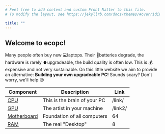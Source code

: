```yaml
---
# Feel free to add content and custom Front Matter to this file.
# To modify the layout, see https://jekyllrb.com/docs/themes/#overriding-theme-defaults

title: ""
---
```


## Welcome to ecopc!

Many people often buy new 💻laptops. Their 🔋batteries degrade, the hardware is rarely ⬆upgradeable, the build quality is often low. This is 💰expensive and not very sustainable. On this little website we aim to provide an alternative: **Building your own upgradeable PC!** Sounds scary? Don't worry, we'll help 😉

| Component                | Description                  | Link    |
|--------------------------|------------------------------|---------|
| [CPU](pages/cpu)         | This is the brain of your PC | /link/  |
| [GPU](pages/gpu)         | The artist in your machine   | /link2/ |
| [Motherboard](pages/mb)  | Foundation of all computers  | 64      |
| [RAM](pages/ram)         | The real "Desktop"           | 8       |